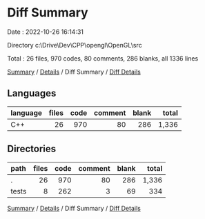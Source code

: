 # Diff Summary

Date : 2022-10-26 16:14:31

Directory c:\\Drive\\Dev\\CPP\\opengl\\OpenGL\\src

Total : 26 files,  970 codes, 80 comments, 286 blanks, all 1336 lines

[Summary](results.md) / [Details](details.md) / Diff Summary / [Diff Details](diff-details.md)

## Languages
| language | files | code | comment | blank | total |
| :--- | ---: | ---: | ---: | ---: | ---: |
| C++ | 26 | 970 | 80 | 286 | 1,336 |

## Directories
| path | files | code | comment | blank | total |
| :--- | ---: | ---: | ---: | ---: | ---: |
| . | 26 | 970 | 80 | 286 | 1,336 |
| tests | 8 | 262 | 3 | 69 | 334 |

[Summary](results.md) / [Details](details.md) / Diff Summary / [Diff Details](diff-details.md)